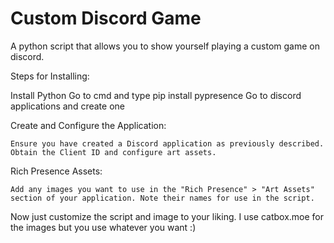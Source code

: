 # Custom Discord Game
A python script that allows you to show yourself playing a custom game on discord.

Steps for Installing:

Install Python
    Go to cmd and type pip install pypresence
    Go to discord applications and create one

Create and Configure the Application:

    Ensure you have created a Discord application as previously described.
    Obtain the Client ID and configure art assets.

Rich Presence Assets:

    Add any images you want to use in the "Rich Presence" > "Art Assets" section of your application. Note their names for use in the script.

Now just customize the script and image to your liking. I use catbox.moe
for the images but you use whatever you want :)
